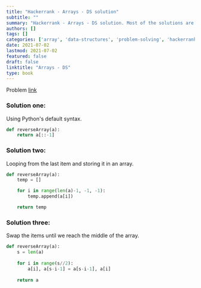 ```yaml
---
title: "Hackerrank - Arrays - DS solution"
subtitle: ""
summary: "Hackerrank - Arrays - DS solution. Most of the solutions are written in Python and Javascript, when possible multiple solutions are added."
authors: []
tags: []
categories: ['array', 'data-structures', 'problem-solving', 'hackerrank']
date: 2021-07-02
lastmod: 2021-07-02
featured: false
draft: false
linktitle: "Arrays - DS"
type: book
---
```

Problem [link](https://www.hackerrank.com/challenges/arrays-ds/problem)

### Solution one:

Using Python's default syntax.

```python
def reverseArray(a):
    return a[::-1]
```

### Solution two:

Looping from the last item and storing it in an array.

```python
def reverseArray(a):
    temp = []

    for i in range(len(a)-1, -1, -1):
        temp.append(a[i])

    return temp
```

### Solution three:

Swap the items until we reach the middle of the array.

```python
def reverseArray(a):
    s = len(a)
    
    for i in range(s//2):
        a[i], a[s-i-1] = a[s-i-1], a[i]
    
    return a
```